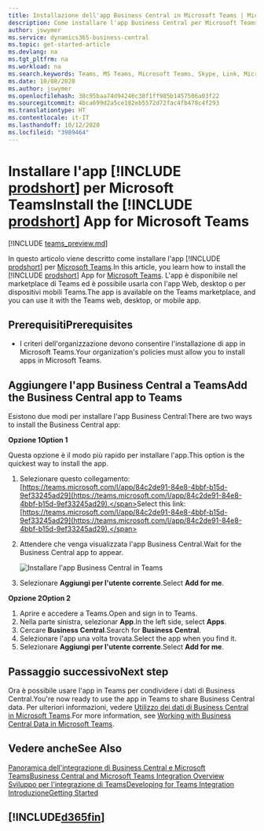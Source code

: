 ```yaml
---
title: Installazione dell'app Business Central in Microsoft Teams | Microsoft Docs
description: Come installare l'app Business Central per Microsoft Teams.
author: jswymer
ms.service: dynamics365-business-central
ms.topic: get-started-article
ms.devlang: na
ms.tgt_pltfrm: na
ms.workload: na
ms.search.keywords: Teams, MS Teams, Microsoft Teams, Skype, Link, Microsoft 365, collaborate, collaboration, teamwork
ms.date: 10/08/2020
ms.author: jswymer
ms.openlocfilehash: 38c95baa74d94246c38f1ff985b1457506a03f22
ms.sourcegitcommit: 4bca699d2a5ce182eb5572d72fac4fb478c4f293
ms.translationtype: HT
ms.contentlocale: it-IT
ms.lasthandoff: 10/12/2020
ms.locfileid: "3989464"
---
```

# <a name="install-the-prodshort-app-for-microsoft-teams"></a><span data-ttu-id="e6647-103">Installare l'app [!INCLUDE [prodshort](includes/prodshort.md)] per Microsoft Teams</span><span class="sxs-lookup"><span data-stu-id="e6647-103">Install the [!INCLUDE [prodshort](includes/prodshort.md)] App for Microsoft Teams</span></span>

[!INCLUDE [teams_preview.md](includes/teams_preview.md)]

<span data-ttu-id="e6647-104">In questo articolo viene descritto come installare l'app [!INCLUDE [prodshort](includes/prodshort.md)] per [Microsoft Teams](https://www.microsoft.com/en-us/microsoft-365/microsoft-teams).</span><span class="sxs-lookup"><span data-stu-id="e6647-104">In this article, you learn how to install the [!INCLUDE [prodshort](includes/prodshort.md)] App for [Microsoft Teams](https://www.microsoft.com/en-us/microsoft-365/microsoft-teams).</span></span> <span data-ttu-id="e6647-105">L'app è disponibile nel marketplace di Teams ed è possibile usarla con l'app Web, desktop o per dispositivi mobili Teams.</span><span class="sxs-lookup"><span data-stu-id="e6647-105">The app is available on the Teams marketplace, and you can use it with the Teams web, desktop, or mobile app.</span></span>

## <a name="prerequisites"></a><span data-ttu-id="e6647-106">Prerequisiti</span><span class="sxs-lookup"><span data-stu-id="e6647-106">Prerequisites</span></span>

- <span data-ttu-id="e6647-107">I criteri dell'organizzazione devono consentire l'installazione di app in Microsoft Teams.</span><span class="sxs-lookup"><span data-stu-id="e6647-107">Your organization's policies must allow you to install apps in Microsoft Teams.</span></span>

## <a name="add-the-business-central-app-to-teams"></a><span data-ttu-id="e6647-108">Aggiungere l'app Business Central a Teams</span><span class="sxs-lookup"><span data-stu-id="e6647-108">Add the Business Central app to Teams</span></span>

<span data-ttu-id="e6647-109">Esistono due modi per installare l'app Business Central:</span><span class="sxs-lookup"><span data-stu-id="e6647-109">There are two ways to install the Business Central app:</span></span>

<span data-ttu-id="e6647-110">**Opzione 1**</span><span class="sxs-lookup"><span data-stu-id="e6647-110">**Option 1**</span></span>

<span data-ttu-id="e6647-111">Questa opzione è il modo più rapido per installare l'app.</span><span class="sxs-lookup"><span data-stu-id="e6647-111">This option is the quickest way to install the app.</span></span>

1. <span data-ttu-id="e6647-112">Selezionare questo collegamento: [https://teams.microsoft.com/l/app/84c2de91-84e8-4bbf-b15d-9ef33245ad29](https://teams.microsoft.com/l/app/84c2de91-84e8-4bbf-b15d-9ef33245ad29).</span><span class="sxs-lookup"><span data-stu-id="e6647-112">Select this link: [https://teams.microsoft.com/l/app/84c2de91-84e8-4bbf-b15d-9ef33245ad29](https://teams.microsoft.com/l/app/84c2de91-84e8-4bbf-b15d-9ef33245ad29).</span></span>

2. <span data-ttu-id="e6647-113">Attendere che venga visualizzata l'app Business Central.</span><span class="sxs-lookup"><span data-stu-id="e6647-113">Wait for the Business Central app to appear.</span></span>

    ![Installare l'app Business Central in Teams](media/teams-install-app.png)

3. <span data-ttu-id="e6647-115">Selezionare **Aggiungi per l'utente corrente**.</span><span class="sxs-lookup"><span data-stu-id="e6647-115">Select **Add for me**.</span></span>

<span data-ttu-id="e6647-116">**Opzione 2**</span><span class="sxs-lookup"><span data-stu-id="e6647-116">**Option 2**</span></span>

1. <span data-ttu-id="e6647-117">Aprire e accedere a Teams.</span><span class="sxs-lookup"><span data-stu-id="e6647-117">Open and sign in to Teams.</span></span>
2. <span data-ttu-id="e6647-118">Nella parte sinistra, selezionar **App**.</span><span class="sxs-lookup"><span data-stu-id="e6647-118">In the left side, select **Apps**.</span></span>
3. <span data-ttu-id="e6647-119">Cercare **Business Central**.</span><span class="sxs-lookup"><span data-stu-id="e6647-119">Search for **Business Central**.</span></span>
4. <span data-ttu-id="e6647-120">Selezionare l'app una volta trovata.</span><span class="sxs-lookup"><span data-stu-id="e6647-120">Select the app when you find it.</span></span>
5. <span data-ttu-id="e6647-121">Selezionare **Aggiungi per l'utente corrente**.</span><span class="sxs-lookup"><span data-stu-id="e6647-121">Select **Add for me**.</span></span>

## <a name="next-step"></a><span data-ttu-id="e6647-122">Passaggio successivo</span><span class="sxs-lookup"><span data-stu-id="e6647-122">Next step</span></span>

<span data-ttu-id="e6647-123">Ora è possibile usare l'app in Teams per condividere i dati di Business Central.</span><span class="sxs-lookup"><span data-stu-id="e6647-123">You're now ready to use the app in Teams to share Business Central data.</span></span> <span data-ttu-id="e6647-124">Per ulteriori informazioni, vedere [Utilizzo dei dati di Business Central in Microsoft Teams](across-working-with-teams.md).</span><span class="sxs-lookup"><span data-stu-id="e6647-124">For more information, see [Working with Business Central Data in Microsoft Teams](across-working-with-teams.md).</span></span>

## <a name="see-also"></a><span data-ttu-id="e6647-125">Vedere anche</span><span class="sxs-lookup"><span data-stu-id="e6647-125">See Also</span></span>

[<span data-ttu-id="e6647-126">Panoramica dell'integrazione di Business Central e Microsoft Teams</span><span class="sxs-lookup"><span data-stu-id="e6647-126">Business Central and Microsoft Teams Integration Overview</span></span>](across-teams-overview.md)  
[<span data-ttu-id="e6647-127">Sviluppo per l'integrazione di Teams</span><span class="sxs-lookup"><span data-stu-id="e6647-127">Developing for Teams Integration</span></span>](/dynamics365/business-central/dev-itpro/developer/devenv-develop-for-teams)  
[<span data-ttu-id="e6647-128">Introduzione</span><span class="sxs-lookup"><span data-stu-id="e6647-128">Getting Started</span></span>](product-get-started.md)  

## [!INCLUDE[d365fin](includes/free_trial_md.md)]  
